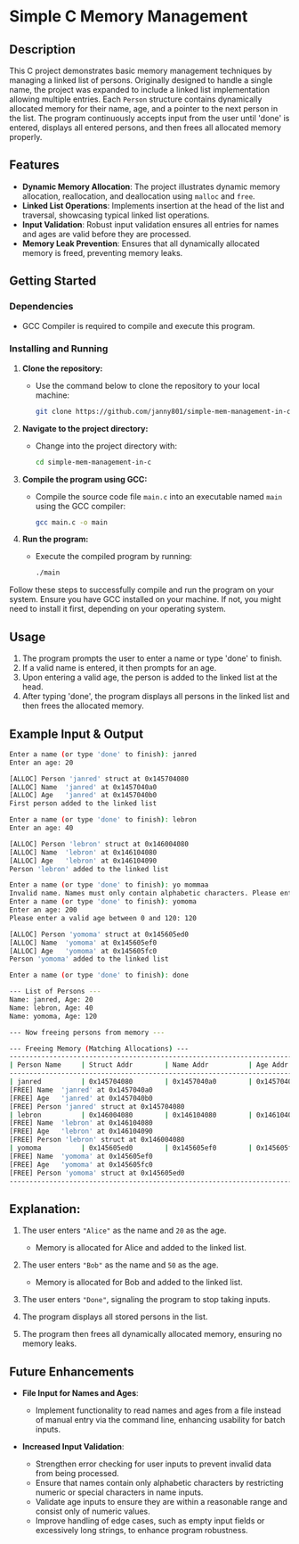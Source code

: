 # Simple C Memory Management

## Description
This C project demonstrates basic memory management techniques by managing a linked list of persons. Originally designed to handle a single name, the project was expanded to include a linked list implementation allowing multiple entries. Each `Person` structure contains dynamically allocated memory for their name, age, and a pointer to the next person in the list. The program continuously accepts input from the user until 'done' is entered, displays all entered persons, and then frees all allocated memory properly.

## Features
- **Dynamic Memory Allocation**: The project illustrates dynamic memory allocation, reallocation, and deallocation using `malloc` and `free`.
- **Linked List Operations**: Implements insertion at the head of the list and traversal, showcasing typical linked list operations.
- **Input Validation**: Robust input validation ensures all entries for names and ages are valid before they are processed.
- **Memory Leak Prevention**: Ensures that all dynamically allocated memory is freed, preventing memory leaks.

## Getting Started

### Dependencies
- GCC Compiler is required to compile and execute this program.

### Installing and Running
1. **Clone the repository:**
   - Use the command below to clone the repository to your local machine:
     ```bash
     git clone https://github.com/janny801/simple-mem-management-in-c.git
     ```

2. **Navigate to the project directory:**
   - Change into the project directory with:
     ```bash
     cd simple-mem-management-in-c
     ```

3. **Compile the program using GCC:**
   - Compile the source code file `main.c` into an executable named `main` using the GCC compiler:
     ```bash
     gcc main.c -o main
     ```

4. **Run the program:**
   - Execute the compiled program by running:
     ```bash
     ./main
     ```

Follow these steps to successfully compile and run the program on your system. Ensure you have GCC installed on your machine. If not, you might need to install it first, depending on your operating system.


## Usage
1. The program prompts the user to enter a name or type 'done' to finish.
2. If a valid name is entered, it then prompts for an age.
3. Upon entering a valid age, the person is added to the linked list at the head.
4. After typing 'done', the program displays all persons in the linked list and then frees the allocated memory.

## Example Input & Output

```sh
Enter a name (or type 'done' to finish): janred
Enter an age: 20

[ALLOC] Person 'janred' struct at 0x145704080
[ALLOC] Name  'janred' at 0x1457040a0
[ALLOC] Age   'janred' at 0x1457040b0
First person added to the linked list

Enter a name (or type 'done' to finish): lebron
Enter an age: 40

[ALLOC] Person 'lebron' struct at 0x146004080
[ALLOC] Name  'lebron' at 0x146104080
[ALLOC] Age   'lebron' at 0x146104090
Person 'lebron' added to the linked list

Enter a name (or type 'done' to finish): yo mommaa
Invalid name. Names must only contain alphabetic characters. Please enter a valid name.
Enter a name (or type 'done' to finish): yomoma
Enter an age: 200
Please enter a valid age between 0 and 120: 120

[ALLOC] Person 'yomoma' struct at 0x145605ed0
[ALLOC] Name  'yomoma' at 0x145605ef0
[ALLOC] Age   'yomoma' at 0x145605fc0
Person 'yomoma' added to the linked list

Enter a name (or type 'done' to finish): done

--- List of Persons ---
Name: janred, Age: 20
Name: lebron, Age: 40
Name: yomoma, Age: 120

--- Now freeing persons from memory ---

--- Freeing Memory (Matching Allocations) ---
-----------------------------------------------------------------------------
| Person Name     | Struct Addr        | Name Addr          | Age Addr           |
-----------------------------------------------------------------------------
| janred          | 0x145704080        | 0x1457040a0        | 0x1457040b0        |
[FREE] Name  'janred' at 0x1457040a0
[FREE] Age   'janred' at 0x1457040b0
[FREE] Person 'janred' struct at 0x145704080
| lebron          | 0x146004080        | 0x146104080        | 0x146104090        |
[FREE] Name  'lebron' at 0x146104080
[FREE] Age   'lebron' at 0x146104090
[FREE] Person 'lebron' struct at 0x146004080
| yomoma          | 0x145605ed0        | 0x145605ef0        | 0x145605fc0        |
[FREE] Name  'yomoma' at 0x145605ef0
[FREE] Age   'yomoma' at 0x145605fc0
[FREE] Person 'yomoma' struct at 0x145605ed0
-----------------------------------------------------------------------------
```

## Explanation:

1. The user enters `"Alice"` as the name and `20` as the age.
   - Memory is allocated for Alice and added to the linked list.

2. The user enters `"Bob"` as the name and `50` as the age.
   - Memory is allocated for Bob and added to the linked list.

3. The user enters `"Done"`, signaling the program to stop taking inputs.

4. The program displays all stored persons in the list.

5. The program then frees all dynamically allocated memory, ensuring no memory leaks.

## Future Enhancements

- **File Input for Names and Ages**:
  - Implement functionality to read names and ages from a file instead of manual entry via the command line, enhancing usability for batch inputs.

- **Increased Input Validation**:
  - Strengthen error checking for user inputs to prevent invalid data from being processed.
  - Ensure that names contain only alphabetic characters by restricting numeric or special characters in name inputs.
  - Validate age inputs to ensure they are within a reasonable range and consist only of numeric values.
  - Improve handling of edge cases, such as empty input fields or excessively long strings, to enhance program robustness.

